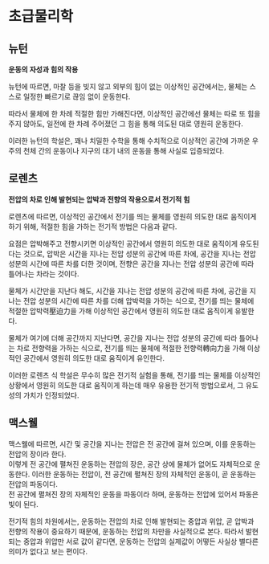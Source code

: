 # 초급물리학
## 뉴턴

**운동의 자성과 힘의 작용**

뉴턴에 따르면, 마찰 등을 빚지 않고 외부의 힘이 없는
이상적인 공간에서는, 물체는 스스로 일정한 빠르기로
끊임 없이 운동한다.

따라서 물체에 한 차례 적절한 힘만 가해진다면,
이상적인 공간에선 물체는 따로 또 힘을 주지 않아도,
일전에 한 차례 주어졌던 그 힘을 통해 의도된 대로
영원히 운동한다.

이러한 뉴턴의 학설은, 꽤나 치밀한 수학을 통해 수치적으로
이상적인 공간에 가까운 우주의 천체 간의 운동이나
지구의 대기 내의 운동을 통해 사실로 입증되었다.

## 로렌츠

**전압의 차로 인해 발현되는 압박과 전향의 작용으로서 
전기적 힘**

로렌츠에 따르면, 이상적인 공간에서 전기를 띄는 물체를
영원히 의도한 대로 움직이게 하기 위해,
적절한 힘을 가하는 전기적 방법은 다음과 같다.

요점은 압박해주고 전향시키면 
이상적인 공간에서 영원히 의도한 대로 움직이게 
유도된다는 것으로, 
압박은 시간을 지나는 전압 성분의 공간에 따른 차에, 
공간을 지나는 전압 성분의 시간에 따른 차를 더한 것이며, 
전향은 공간을 지나는 전압 성분의 
공간에 따라 틀어나는 차라는 것이다.

물체가 시간만을 지난다 해도,
시간을 지나는 전압 성분의 공간에 따른 차에,
공간을 지나는 전압 성분의 시간에 따른 차를 더해 
압박력을 가하는 식으로, 
전기를 띄는 물체에 적절한 압박력壓迫力을 가해
이상적인 공간에서 영원히 의도한 대로 움직이게 유발한다.

물체가 여기에 더해 공간까지 지난다면,
공간을 지나는 전압 성분의 공간에 따라 틀어나는 차로 
전향력을 가하는 식으로, 
전기를 띄는 물체에 적절한 전향력轉向力을 가해 
이상적인 공간에서 영원히 의도한 대로 움직이게 유인한다.

이러한 로렌츠 식 학설은 무수히 많은 전기적 실험을 통해,
전기를 띄는 물체를 이상적인 상황에서 영원히 의도한 대로
움직이게 하는데 매우 유용한 전기적 방법으로서,
그 유도성의 가치가 인정되었다.

## 맥스웰

맥스웰에 따르면, 
시간 및 공간을 지나는 전압은 전 공간에 걸쳐 있으며, 
이를 운동하는 전압의 장이라 한다.  
이렇게 전 공간에 펼쳐진 운동하는 전압의 장은,
공간 상에 물체가 없어도 자체적으로 운동한다.
이러한 운동하는 전압이, 
전 공간에 펼쳐진 장의 자체적인 운동이, 
곧 운동하는 전압의 파동이다.  
전 공간에 펼쳐진 장의 자체적인 운동을 파동이라 하며, 
운동하는 전압에 있어서 파동은 빛이 된다.

전기적 힘의 차원에서는, 
운동하는 전압의 차로 인해 발현되는 중압과 위압, 
곧 압박과 전향의 작용이 중요하기 때문에, 
운동하는 전압의 차만을 사실적으로 본다. 
따라서 발현되는 중압과 위압만 서로 값이 같다면, 
운동하는 전압의 실제값이 어떻든 사실상 별다른 의미가 
없다고 보는 편이다.
